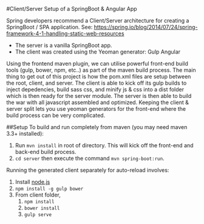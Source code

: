 #Client/Server Setup of a SpringBoot & Angular App

Spring developers recommend a Client/Server architecture for creating a SpringBoot / SPA application.
See: <https://spring.io/blog/2014/07/24/spring-framework-4-1-handling-static-web-resources>

* The server is a vanilla SpringBoot app.
* The client was created using the Yeoman generator: Gulp Angular

Using the frontend maven plugin, we can utilise powerful front-end build tools (gulp, bower, npm, etc..) as part of
the maven build process. The main thing to get out of this project is how the pom.xml files are setup between the root, client, and server. The client is able to kick off its gulp builds to inject depedencies, build sass css, and minify js & css into a dist folder which is then ready for the server module. The server is then able to build the war with all javascript assembled and optimized. Keeping the client & server split lets you use yeoman generators for the front-end where the build process can be very complicated.

##Setup
To build and run completely from maven (you may need maven 3.3+ installed):

1. Run ```mvn install``` in root of directory. This will kick off the front-end and back-end build process.
2. ```cd server``` then execute the command ```mvn spring-boot:run```.

Running the generated client separately for auto-reload involves:

1. Install [node.js](https://nodejs.org/en/)
2. ```npm install -g gulp bower```
3. From client folder,
    1. ```npm install```
    2. ```bower install```
    3. ```gulp serve```
